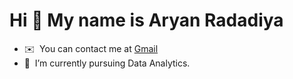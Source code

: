 Hi 👋 My name is Aryan Radadiya
===============================

* ✉️  You can contact me at [Gmail](mailto:aryanradadiya18@gmail.com)
* 🧠  I’m currently pursuing Data Analytics.
